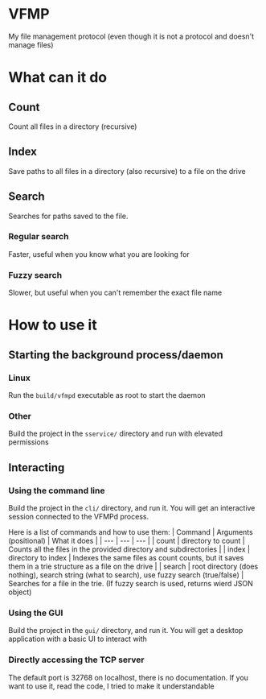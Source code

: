# VFMP
My file management protocol (even though it is not a protocol and doesn't manage files)
# What can it do
## Count
Count all files in a directory (recursive)
## Index
Save paths to all files in a directory (also recursive) to a file on the drive
## Search
Searches for paths saved to the file.
### Regular search
Faster, useful when you know what you are looking for
### Fuzzy search
Slower, but useful when you can't remember the exact file name
# How to use it
## Starting the background process/daemon
### Linux
Run the `build/vfmpd` executable as root to start the daemon
### Other
Build the project in the `sservice/` directory and run with elevated permissions
## Interacting
### Using the command line
Build the project in the `cli/` directory, and run it.
You will get an interactive session connected to the VFMPd process.

Here is a list of commands and how to use them:
| Command | Arguments (positional) | What it does |
| --- | --- | --- |
| count | directory to count | Counts all the files in the provided directory and subdirectories |
| index | directory to index | Indexes the same files as count counts, but it saves them in a trie structure as a file on the drive |
| search | root directory (does nothing), search string (what to search), use fuzzy search (true/false) | Searches for a file in the trie. (If fuzzy search is used, returns wierd JSON object)
### Using the GUI
Build the project in the `gui/` directory, and run it.
You will get a desktop application with a basic UI to interact with
### Directly accessing the TCP server
The default port is 32768 on localhost, there is no documentation. If you want to use it, read the code, I tried to make it understandable